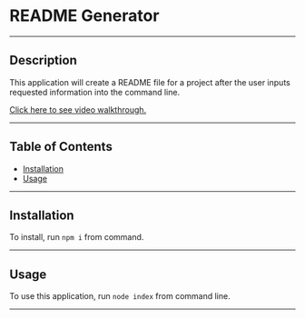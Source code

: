 # README Generator
***
## Description
  This application will create a README file for a project after the user inputs requested information into the command line.

  [Click here to see video walkthrough.]()
  ***
  ## Table of Contents
  - [Installation](#installation)
  - [Usage](#usage)
  ***
  ## Installation
  To install, run `npm i` from command.
  ***
  ## Usage
  To use this application, run `node index` from command line.
  ***
 